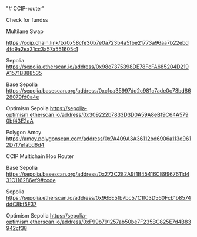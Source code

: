 "# CCIP-router" 

Check for fundss

Multilane Swap

https://ccip.chain.link/tx/0x58cfe30b7e0a723b4a5fbe21773a96aa7b22ebd4fd9a2ea31cc3a57a551605c1

Sepolia
https://sepolia.etherscan.io/address/0x98e7375398DE78FcFA685204D219A1571B888535

Base Sepolia
https://sepolia.basescan.org/address/0xc1ca35997dd2c981c7ade0c73bd8628079fd0a4e

Optimism Sepolia
https://sepolia-optimism.etherscan.io/address/0x309222b7833D3D0A59A8eBf9C64A5790bf43E2aA

Polygon Amoy
https://amoy.polygonscan.com/address/0x7A409A3A36112bd6906a113d9612D7f7e1abd6d4

CCIP Multichain Hop Router 

Base Sepolia
https://sepolia.basescan.org/address/0x273C282A9f1B45416CB9967611d431C116286ef9#code

Sepolia
https://sepolia.etherscan.io/address/0x96EE5fb7bc57C1f03D560Fcb1b8574ddC8bf5F37

Optimism Sepolia
https://sepolia-optimism.etherscan.io/address/0xF99b791257ab50be7F235BC825E7d4B83942cf38